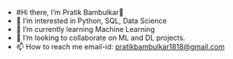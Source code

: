 - #Hi there, I’m Pratik Bambulkar👋
- 👀 I’m interested in Python, SQL, Data Science
- 🌱 I’m currently learning Machine Learning
- 💞️ I’m looking to collaborate on ML and DL projects.
- 📫 How to reach me email-id: pratikbambulkar1818@gmail.com

<!---
Pratik180198/Pratik180198 is a ✨ special ✨ repository because its `README.md` (this file) appears on your GitHub profile.
You can click the Preview link to take a look at your changes.
--->
